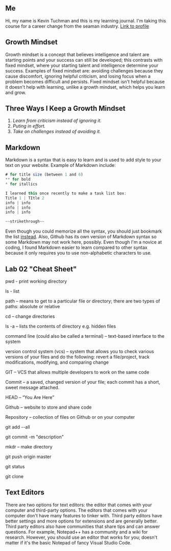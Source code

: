## **Me**

Hi, my name is Kevin Tuchman and this is my learning journal. I'm taking this course for a career change from the seaman industry.  [Link to profile](https://github.com/kevintuchman)

## **Growth Mindset**

Growth mindset is a concept that believes intelligence and talent are starting points and your success can still be developed; this contrasts with fixed mindset, where your starting talent and intelligence determine your success. Examples of fixed mindset are: avoiding challenges because they cause discomfort, ignoring helpful criticism, and losing focus when a problem becomes difficult and persists. Fixed mindset isn't helpful because it doesn't help with learning, unlike a growth mindset, which helps you learn and grow.

## **Three Ways I Keep a Growth Mindset**
1. *Learn from criticism instead of ignoring it.*
1. *Puting in effort.*
1. *Take on challenges instead of avoiding it.*

## **Markdown**

Markdown is a syntax that is easy to learn and is used to add style to your text on your website. Example of Markdown include:
```javascript
# for title size (between 1 and 6)
** for bold
* for itallics

I learned this once recently to make a task list box: 
Title 1 | TItle 2
info | info
info | info
info | info

~~strikethrough~~
```

Even though you could memorize all the syntax, you should just bookmark the list [instead](https://help.github.com/en/articles/basic-writing-and-formatting-syntax). Also, Github has its own version of Markdown syntax so some Markdown may not work here, possibly. Even though I'm a novice at coding, I found Markdown easier to learn compared to other syntax because it only requires you to use non-alphabetic characters to use.

## Lab 02 "Cheat Sheet"

pwd - print working directory

ls - list

path – means to get to a particular file or directory; there are two types of paths: absolute or relative 

cd – change directories

ls -a – lists the contents of directory e.g. hidden files

command line (could also be called a terminal) – text-based interface to the system

version control system (vcs) – system that allows you to check various versions of your files and do the following: revert a file/project, track modifications, modifying, and comparing change

GIT – VCS that allows multiple developers to work on the same code

Commit – a saved, changed version of your file; each commit has a short, sweet message attached.

HEAD – “You Are Here”

Github – website to store and share code

Repository – collection of files on Github or on your computer

git add --all

git commit -m "description"

mkdr – make directory

git push origin master

git status

git clone

## Text Editors

There are two options for text editors: the editor that comes with your computer and third-party options. The editors that comes with your computer don't have many features to tinker with. Third party editors have better settings and more options for extensions and are generally better. Third party editors also have communities that share tips and can answer questions. For example, Notepad++ has a community and a wiki for research. However, you should use an editor that works for you; doesn't matter if it's the basic Notepad of fancy Visual Studio Code.
